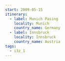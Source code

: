 ```yaml
---
start: 2009-05-15
itinerary:
  - label: Munich Pasing
    locality: Munich
    country_name: Germany
  - label: Innsbruck
    locality: Innsbruck
    country_name: Austria
tags:
  - i3z_1
---
```

